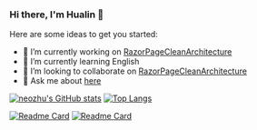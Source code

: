 ### Hi there, I'm Hualin 👋 
Here are some ideas to get you started:

- 🔭 I’m currently working on [RazorPageCleanArchitecture](https://github.com/neozhu/RazorPageCleanArchitecture)
- 🌱 I’m currently learning English
- 👯 I’m looking to collaborate on [RazorPageCleanArchitecture](https://github.com/neozhu/RazorPageCleanArchitecture)
- 💬 Ask me about [here](https://github.com/neozhu/neozhu/issues)



[![neozhu's GitHub stats](https://github-readme-stats.vercel.app/api?username=neozhu&show_icons=true&theme=github_dark)](https://github.com/neozhu/neozhu)
[![Top Langs](https://github-readme-stats.vercel.app/api/top-langs/?username=neozhu&layout=compact&theme=github_dark&hide=css,jupyter%20notebook,html,powershell,php)](https://github.com/neozhu/neozhu)


[![Readme Card](https://github-readme-stats.vercel.app/api/pin/?username=neozhu&repo=RazorPageCleanArchitecture&theme=github_dark)](https://github.com/neozhu/RazorPageCleanArchitecture)
[![Readme Card](https://github-readme-stats.vercel.app/api/pin/?username=neozhu&repo=CleanArchitectureCodeGenerator&theme=github_dark)](https://github.com/neozhu/CleanArchitectureCodeGenerator)


 
<!--
**neozhu/neozhu** is a ✨ _special_ ✨ repository because its `README.md` (this file) appears on your GitHub profile.

Here are some ideas to get you started:

- 🔭 I’m currently working on ...
- 🌱 I’m currently learning ...
- 👯 I’m looking to collaborate on ...
- 🤔 I’m looking for help with ...
- 💬 Ask me about ...
- 📫 How to reach me: ...
- 😄 Pronouns: ...
- ⚡ Fun fact: ...
-->
